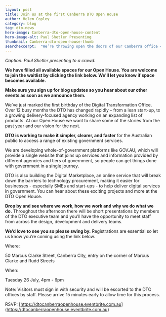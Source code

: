 ```yaml
---
layout: post
title: Join us at the first Canberra DTO Open House
author: Helen Copley
category: blog
tag: dto-news
hero-image: Canberra-dto-open-house-content
hero-image-alt: Paul Shetler Presenting
thumbnail: Canberra-dto-open-house-thumb
searchexcerpt:  "We’re throwing open the doors of our Canberra office – come on in!" 
---
```


*Caption: Paul Shetler presenting to a crowd.*

**We have filled all available spaces for our Open House. You are welcome to join the waitlist by clicking the link below. We'll let you know if space becomes available.**

**Make sure you sign up for blog updates so you hear about our other events as soon as we announce them.**

We’ve just marked the first birthday of the Digital Transformation Office. Over 12 busy months the DTO has changed rapidly – from a lean start-up, to a growing delivery-focused agency working on an expanding list of products. At our Open House we want to share some of the stories from the past year and our vision for the next. 

**DTO is working to make it simpler, clearer, and faster** for the Australian public to access a range of existing government services. 

We are developing whole-of-government platforms like GOV.AU, which will provide a single website that joins up services and information provided by different agencies and tiers of government, so people can get things done with government in a single journey. 

DTO is also building the Digital Marketplace, an online service that will break down the barriers to technology procurement, making it easier for businesses - especially SMEs and start-ups - to help deliver digital services in government. You can hear about these exciting projects and more at the DTO Open House.

**Drop by and see where we work, how we work and why we do what we do.** Throughout the afternoon there will be short presentations by members of the DTO executive team and you’ll have the opportunity to meet staff from across the design, development and delivery teams.

**We’d love to see you so please swing by.**   Registrations are essential so let us know you’re coming using the link below.

Where: 

50 Marcus Clarke Street, Canberra City, entry on the corner of Marcus Clarke and Rudd Streets

When: 

Tuesday 26 July, 4pm - 6pm

Note: Visitors must sign in with security and will be escorted to the DTO offices by staff.  Please arrive 15 minutes early to allow time for this process.

RSVP: [https://dtocanberraopenhouse.eventbrite.com.au](https://dtocanberraopenhouse.eventbrite.com.au) 
